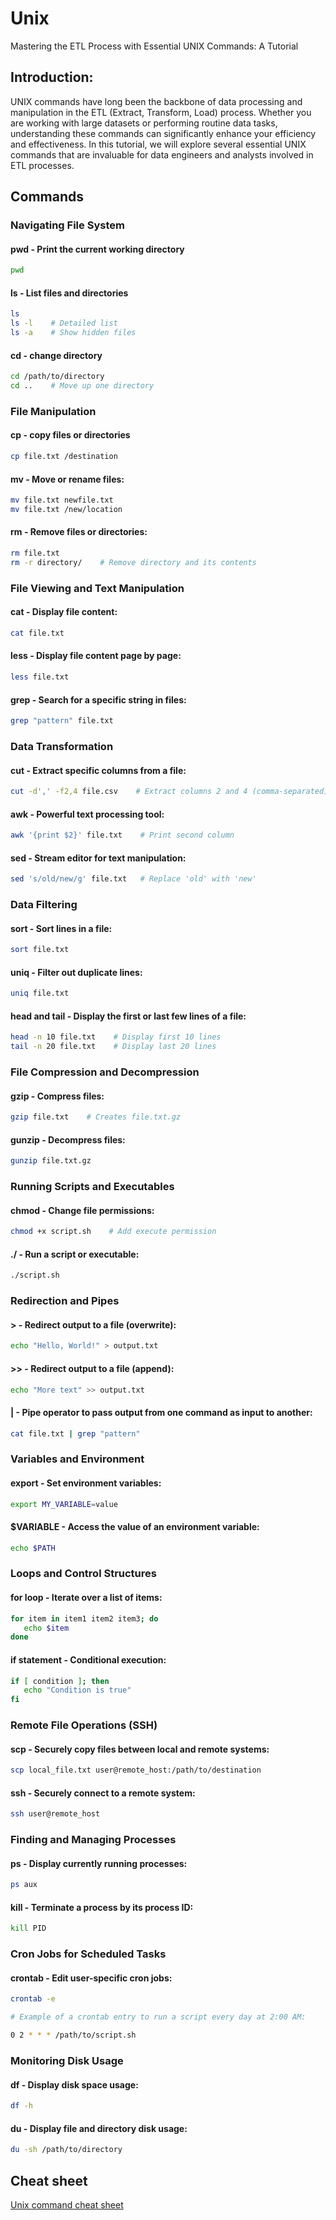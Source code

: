 # Unix
Mastering the ETL Process with Essential UNIX Commands: A Tutorial

## Introduction:
UNIX commands have long been the backbone of data processing and manipulation in the ETL (Extract, Transform, Load) process. Whether you are working with large datasets or performing routine data tasks, understanding these commands can significantly enhance your efficiency and effectiveness. In this tutorial, we will explore several essential UNIX commands that are invaluable for data engineers and analysts involved in ETL processes.

## Commands
### Navigating File System
#### pwd - Print the current working directory
```bash
pwd
```

#### ls - List files and directories
```bash
ls
ls -l    # Detailed list
ls -a    # Show hidden files
```

#### cd - change directory
```bash
cd /path/to/directory
cd ..    # Move up one directory
```

### File Manipulation
#### cp - copy files or directories
```bash
cp file.txt /destination
```

#### mv - Move or rename files:
```bash
mv file.txt newfile.txt
mv file.txt /new/location
```

#### rm - Remove files or directories:
```bash
rm file.txt
rm -r directory/    # Remove directory and its contents
```

### File Viewing and Text Manipulation

#### cat - Display file content:
```bash
cat file.txt
```
#### less - Display file content page by page:
```bash
less file.txt
```
#### grep - Search for a specific string in files:
```bash
grep "pattern" file.txt
```
### Data Transformation
#### cut - Extract specific columns from a file:
```bash
cut -d',' -f2,4 file.csv    # Extract columns 2 and 4 (comma-separated)
```
#### awk - Powerful text processing tool:
```bash
awk '{print $2}' file.txt    # Print second column
```
#### sed - Stream editor for text manipulation:
```bash
sed 's/old/new/g' file.txt   # Replace 'old' with 'new'
```
### Data Filtering
#### sort - Sort lines in a file:
```bash
sort file.txt
```
#### uniq - Filter out duplicate lines:
```bash
uniq file.txt
```
#### head and tail - Display the first or last few lines of a file:
```bash
head -n 10 file.txt    # Display first 10 lines
tail -n 20 file.txt    # Display last 20 lines
```
### File Compression and Decompression
#### gzip - Compress files:
```bash
gzip file.txt    # Creates file.txt.gz
```
#### gunzip - Decompress files:
```bash
gunzip file.txt.gz
```
### Running Scripts and Executables
#### chmod - Change file permissions:
```bash
chmod +x script.sh    # Add execute permission
```
#### ./ - Run a script or executable:
```bash
./script.sh
```

### Redirection and Pipes
#### > - Redirect output to a file (overwrite):
```bash
echo "Hello, World!" > output.txt
```
#### >> - Redirect output to a file (append):
```bash
echo "More text" >> output.txt
```
#### | - Pipe operator to pass output from one command as input to another:
```bash
cat file.txt | grep "pattern"
```

### Variables and Environment
#### export - Set environment variables:
```bash
export MY_VARIABLE=value
```
#### $VARIABLE - Access the value of an environment variable:
```bash
echo $PATH
```
### Loops and Control Structures
####  for loop - Iterate over a list of items:
```bash
for item in item1 item2 item3; do
   echo $item
done
```
#### if statement - Conditional execution:
```bash
if [ condition ]; then
   echo "Condition is true"
fi
```
### Remote File Operations (SSH)

#### scp - Securely copy files between local and remote systems:
```bash
scp local_file.txt user@remote_host:/path/to/destination
```
#### ssh - Securely connect to a remote system:
```bash
ssh user@remote_host
```
### Finding and Managing Processes
#### ps - Display currently running processes:
```bash
ps aux
```
#### kill - Terminate a process by its process ID:
```bash
kill PID
```
### Cron Jobs for Scheduled Tasks
#### crontab - Edit user-specific cron jobs:
```bash
crontab -e

# Example of a crontab entry to run a script every day at 2:00 AM:

0 2 * * * /path/to/script.sh
```
### Monitoring Disk Usage
#### df - Display disk space usage:
```bash
df -h
```
#### du - Display file and directory disk usage:
```bash
du -sh /path/to/directory
```

## Cheat sheet
[Unix command cheat sheet](https://www.alexji.com/UNIXCheatSheet.pdf)
